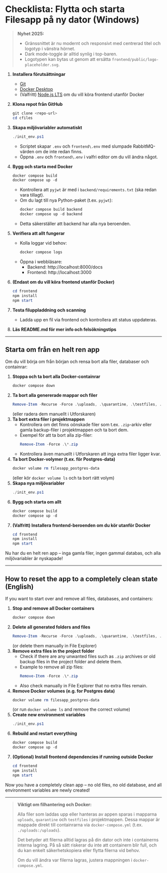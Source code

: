 # Checklista: Flytta och starta Filesapp på ny dator (Windows)

> **Nyhet 2025:**
> - Gränssnittet är nu modernt och responsivt med centrerad titel och logotyp i vänstra hörnet.
> - Dark mode-toggle är alltid synlig i top-baren.
> - Logotypen kan bytas ut genom att ersätta `frontend/public/logo-placeholder.svg`.

1. **Installera förutsättningar**
   - [Git](https://git-scm.com/download/win)
   - [Docker Desktop](https://www.docker.com/products/docker-desktop/)
   - (Valfritt) [Node.js LTS](https://nodejs.org/) om du vill köra frontend utanför Docker

2. **Klona repot från GitHub**
   ```powershell
   git clone <repo-url>
   cd cfiles
   ```

3. **Skapa miljövariabler automatiskt**
   ```powershell
   ./init_env.ps1
   ```
   - Scriptet skapar `.env` och `frontend\.env` med slumpade RabbitMQ-värden om de inte redan finns.
   - Öppna `.env` och `frontend\.env` i valfri editor om du vill ändra något.

4. **Bygg och starta med Docker**
   ```powershell
   docker compose build
   docker compose up -d
   ```
   - Kontrollera att `pyjwt` är med i `backend/requirements.txt` (ska redan vara tillagt).
   - Om du lagt till nya Python-paket (t.ex. `pyjwt`):
     ```powershell
     docker compose build backend
     docker compose up -d backend
     ```
   - Detta säkerställer att backend har alla nya beroenden.

5. **Verifiera att allt fungerar**
   - Kolla loggar vid behov:
     ```powershell
     docker compose logs
     ```
   - Öppna i webbläsare:
     - Backend: http://localhost:8000/docs
     - Frontend: http://localhost:3000

6. **(Endast om du vill köra frontend utanför Docker)**
   ```powershell
   cd frontend
   npm install
   npm start
   ```

7. **Testa filuppladdning och scanning**
   - Ladda upp en fil via frontend och kontrollera att status uppdateras.

8. **Läs README.md för mer info och felsökningstips**

---

## Starta om från en helt ren app

Om du vill börja om från början och rensa bort alla filer, databaser och containrar:

1. **Stoppa och ta bort alla Docker-containrar**
   ```powershell
   docker compose down
   ```
2. **Ta bort alla genererade mappar och filer**
   ```powershell
   Remove-Item -Recurse -Force .\uploads, .\quarantine, .\testfiles, .env, .\frontend\.env
   ```
   (eller radera dem manuellt i Utforskaren)
3. **Ta bort extra filer i projektmappen**
   - Kontrollera om det finns oönskade filer som t.ex. `.zip`-arkiv eller gamla backup-filer i projektmappen och ta bort dem.
   - Exempel för att ta bort alla zip-filer:
     ```powershell
     Remove-Item -Force .\*.zip
     ```
   - Kontrollera även manuellt i Utforskaren att inga extra filer ligger kvar.
4. **Ta bort Docker-volymer (t.ex. för Postgres-data)**
   ```powershell
   docker volume rm filesapp_postgres-data
   ```
   (eller kör `docker volume ls` och ta bort rätt volym)
5. **Skapa nya miljövariabler**
   ```powershell
   ./init_env.ps1
   ```
6. **Bygg och starta om allt**
   ```powershell
   docker compose build
   docker compose up -d
   ```
7. **(Valfritt) Installera frontend-beroenden om du kör utanför Docker**
   ```powershell
   cd frontend
   npm install
   npm start
   ```

Nu har du en helt ren app – inga gamla filer, ingen gammal databas, och alla miljövariabler är nyskapade!

---

## How to reset the app to a completely clean state (English)

If you want to start over and remove all files, databases, and containers:

1. **Stop and remove all Docker containers**
   ```powershell
   docker compose down
   ```
2. **Delete all generated folders and files**
   ```powershell
   Remove-Item -Recurse -Force .\uploads, .\quarantine, .\testfiles, .env, .\frontend\.env
   ```
   (or delete them manually in File Explorer)
3. **Remove extra files in the project folder**
   - Check if there are any unwanted files such as `.zip` archives or old backup files in the project folder and delete them.
   - Example to remove all zip files:
     ```powershell
     Remove-Item -Force .\*.zip
     ```
   - Also check manually in File Explorer that no extra files remain.
4. **Remove Docker volumes (e.g. for Postgres data)**
   ```powershell
   docker volume rm filesapp_postgres-data
   ```
   (or run `docker volume ls` and remove the correct volume)
5. **Create new environment variables**
   ```powershell
   ./init_env.ps1
   ```
6. **Rebuild and restart everything**
   ```powershell
   docker compose build
   docker compose up -d
   ```
7. **(Optional) Install frontend dependencies if running outside Docker**
   ```powershell
   cd frontend
   npm install
   npm start
   ```

Now you have a completely clean app – no old files, no old database, and all environment variables are newly created!

---

> **Viktigt om filhantering och Docker:**
> 
> Alla filer som laddas upp eller hanteras av appen sparas i mapparna `uploads`, `quarantine` och `testfiles` i projektmappen. Dessa mappar är mappade direkt till containrarna via `docker-compose.yml` (t.ex. `./uploads:/uploads`).
> 
> Det betyder att filerna alltid lagras på din dator och inte i containerns interna lagring. På så sätt riskerar du inte att containern blir full, och du kan enkelt säkerhetskopiera eller flytta filerna vid behov.
> 
> Om du vill ändra var filerna lagras, justera mappningen i `docker-compose.yml`.
